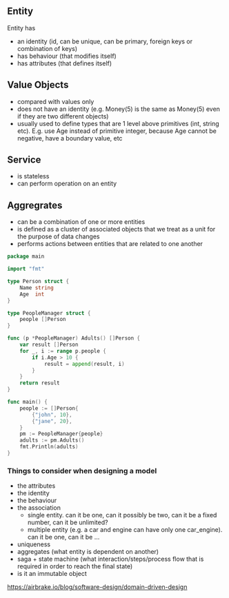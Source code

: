 

## Entity

Entity has 
- an identity (id, can be unique, can be primary, foreign keys or combination of keys)
- has behaviour (that modifies itself)
- has attributes (that defines itself)

## Value Objects

- compared with values only
- does not have an identity (e.g. Money(5) is the same as Money(5) even if they are two different objects)
- usually used to define types that are 1 level above primitives (int, string etc). E.g. use Age instead of primitive integer, because Age cannot be negative, have a boundary value, etc


## Service

- is stateless
- can perform operation on an entity 

## Aggregrates

- can be a combination of one or more entities
- is defined as a cluster of associated objects that we treat as a unit for the purpose of data changes
- performs actions between entities that are related to one another


```go
package main

import "fmt"

type Person struct {
	Name string
	Age  int
}

type PeopleManager struct {
	people []Person
}

func (p *PeopleManager) Adults() []Person {
	var result []Person
	for _, i := range p.people {
		if i.Age > 10 {
			result = append(result, i)
		}
	}
	return result
}

func main() {
	people := []Person{
		{"john", 10},
		{"jane", 20},
	}
	pm := PeopleManager{people}
	adults := pm.Adults()
	fmt.Println(adults)
}
```


### Things to consider when designing a model

- the attributes
- the identity
- the behaviour
- the association
	- single entity. can it be one, can it possibly be two, can it be a fixed number, can it be unlimited?
	- multiple entity (e.g. a car and engine can have only one car_engine). can it be one, can it be ...
- uniqueness
- aggregates (what entity is dependent on another)
- saga + state machine (what interaction/steps/process flow that is required in order to reach the final state)
- is it an immutable object

https://airbrake.io/blog/software-design/domain-driven-design
